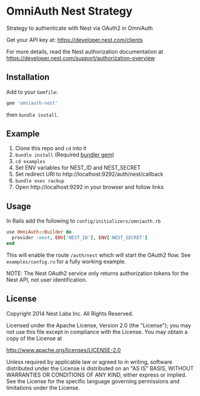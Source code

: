 # OmniAuth Nest Strategy

Strategy to authenticate with Nest via OAuth2 in OmniAuth

Get your API key at: https://developer.nest.com/clients

For more details, read the Nest authorization documentation at https://developer.nest.com/support/authorization-overview

## Installation

Add to your `Gemfile`:

````ruby
gem 'omniauth-nest'
````

then `bundle install`.


## Example

1. Clone this repo and `cd` into it
2. `bundle install` (Required [bundler gem](http://bundler.io/))
3. `cd examples`
4. Set ENV variables for NEST_ID and NEST_SECRET
5. Set redirect URI to http://localhost:9292/auth/nest/callback
6. `bundle exec rackup`
7. Open http://localhost:9292 in your browser and follow links

## Usage

In Rails add the following to `config/initializers/omniauth.rb`

````ruby
use OmniAuth::Builder do
  provider :nest, ENV['NEST_ID'], ENV['NEST_SECRET']
end
````

This will enable the route `/auth/nest` which will start the OAuth2 flow. See `examples/config.ru` for a fully working example.

NOTE: The Nest OAuth2 service only returns authorization tokens for the Nest API, not user identification.

## License
Copyright 2014 Nest Labs Inc. All Rights Reserved.

Licensed under the Apache License, Version 2.0 (the "License");
you may not use this file except in compliance with the License.
You may obtain a copy of the License at

http://www.apache.org/licenses/LICENSE-2.0

Unless required by applicable law or agreed to in writing, software
distributed under the License is distributed on an "AS IS" BASIS,
WITHOUT WARRANTIES OR CONDITIONS OF ANY KIND, either express or implied.
See the License for the specific language governing permissions and
limitations under the License.
